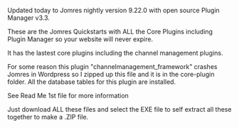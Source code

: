 Updated today to Jomres nightly version 9.22.0 with open source Plugin Manager v3.3.

These are the Jomres Quickstarts with ALL the Core Plugins including Plugin Manager so your website will never expire.

It has the lastest core plugins including the channel management plugins.

For some reason this plugin "channelmanagement_framework" crashes Jomres in Wordpress so I zipped up this file and it is in the core-plugin folder. All the database tables for this plugin are installed. 

See Read Me 1st file for more information

Just download ALL these files and select the EXE file to self extract all these together to make a .ZIP file.

